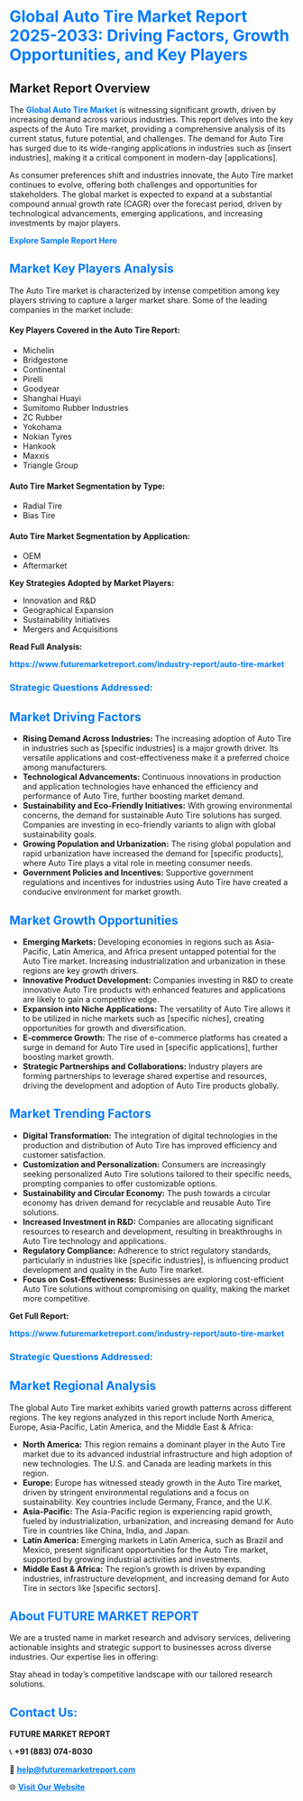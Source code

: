 <h1 style="color: #007BFF;">Global Auto Tire Market Report 2025-2033: Driving Factors, Growth Opportunities, and Key Players</h1>

<section id="overview">
<h2>Market Report Overview</h2>
<p>The <a href="https://www.futuremarketreport.com/industry-report/auto-tire-market" style="color: #007BFF; text-decoration: none;"><strong>Global Auto Tire Market</strong></a> is witnessing significant growth, driven by increasing demand across various industries. This report delves into the key aspects of the Auto Tire market, providing a comprehensive analysis of its current status, future potential, and challenges. The demand for Auto Tire has surged due to its wide-ranging applications in industries such as [insert industries], making it a critical component in modern-day [applications].</p>
<p>As consumer preferences shift and industries innovate, the Auto Tire market continues to evolve, offering both challenges and opportunities for stakeholders. The global market is expected to expand at a substantial compound annual growth rate (CAGR) over the forecast period, driven by technological advancements, emerging applications, and increasing investments by major players.</p>
</section>

<section id="overview">
<p><a href="https://www.futuremarketreport.com/request-sample/reportId=41182" style="color: #007BFF; text-decoration: none;"><strong>Explore Sample Report Here</strong></a></p>
</section>

<section id="key-players">
<h2 style="color: #007BFF;">Market Key Players Analysis</h2>
<p>The Auto Tire market is characterized by intense competition among key players striving to capture a larger market share. Some of the leading companies in the market include:</p>
<h4>Key Players Covered in the Auto Tire Report:</h4>
<ul><li>Michelin</li><li>Bridgestone</li><li>Continental</li><li>Pirelli</li><li>Goodyear</li><li>Shanghai Huayi</li><li>Sumitomo Rubber Industries</li><li>ZC Rubber</li><li>Yokohama</li><li>Nokian Tyres</li><li>Hankook</li><li>Maxxis</li><li>Triangle Group</li></ul>
<h4>Auto Tire Market Segmentation by Type:</h4>
<ul><li>Radial Tire</li><li>Bias Tire</li></ul>

<h4>Auto Tire Market Segmentation by Application:</h4>
<ul><li>OEM</li><li>Aftermarket</li></ul>
<p><strong>Key Strategies Adopted by Market Players:</strong></p>
<ul>
<li>Innovation and R&D</li>
<li>Geographical Expansion</li>
<li>Sustainability Initiatives</li>
<li>Mergers and Acquisitions</li>
</ul>
</section>

<section>
<p><strong>Read Full Analysis: </strong></p><a href="https://www.futuremarketreport.com/industry-report/auto-tire-market" style="color: #007BFF; text-decoration: none;"><strong>https://www.futuremarketreport.com/industry-report/auto-tire-market</strong></a>
<h3 style="color: #007BFF;">Strategic Questions Addressed:</h3>
</section>

<section id="driving-factors">
<h2 style="color: #007BFF;">Market Driving Factors</h2>
<ul>
<li><strong>Rising Demand Across Industries:</strong> The increasing adoption of Auto Tire in industries such as [specific industries] is a major growth driver. Its versatile applications and cost-effectiveness make it a preferred choice among manufacturers.</li>
<li><strong>Technological Advancements:</strong> Continuous innovations in production and application technologies have enhanced the efficiency and performance of Auto Tire, further boosting market demand.</li>
<li><strong>Sustainability and Eco-Friendly Initiatives:</strong> With growing environmental concerns, the demand for sustainable Auto Tire solutions has surged. Companies are investing in eco-friendly variants to align with global sustainability goals.</li>
<li><strong>Growing Population and Urbanization:</strong> The rising global population and rapid urbanization have increased the demand for [specific products], where Auto Tire plays a vital role in meeting consumer needs.</li>
<li><strong>Government Policies and Incentives:</strong> Supportive government regulations and incentives for industries using Auto Tire have created a conducive environment for market growth.</li>
</ul>
</section>

<section id="growth-opportunities">
<h2 style="color: #007BFF;">Market Growth Opportunities</h2>
<ul>
<li><strong>Emerging Markets:</strong> Developing economies in regions such as Asia-Pacific, Latin America, and Africa present untapped potential for the Auto Tire market. Increasing industrialization and urbanization in these regions are key growth drivers.</li>
<li><strong>Innovative Product Development:</strong> Companies investing in R&D to create innovative Auto Tire products with enhanced features and applications are likely to gain a competitive edge.</li>
<li><strong>Expansion into Niche Applications:</strong> The versatility of Auto Tire allows it to be utilized in niche markets such as [specific niches], creating opportunities for growth and diversification.</li>
<li><strong>E-commerce Growth:</strong> The rise of e-commerce platforms has created a surge in demand for Auto Tire used in [specific applications], further boosting market growth.</li>
<li><strong>Strategic Partnerships and Collaborations:</strong> Industry players are forming partnerships to leverage shared expertise and resources, driving the development and adoption of Auto Tire products globally.</li>
</ul>
</section>

<section id="trending-factors">
<h2 style="color: #007BFF;">Market Trending Factors</h2>
<ul>
<li><strong>Digital Transformation:</strong> The integration of digital technologies in the production and distribution of Auto Tire has improved efficiency and customer satisfaction.</li>
<li><strong>Customization and Personalization:</strong> Consumers are increasingly seeking personalized Auto Tire solutions tailored to their specific needs, prompting companies to offer customizable options.</li>
<li><strong>Sustainability and Circular Economy:</strong> The push towards a circular economy has driven demand for recyclable and reusable Auto Tire solutions.</li>
<li><strong>Increased Investment in R&D:</strong> Companies are allocating significant resources to research and development, resulting in breakthroughs in Auto Tire technology and applications.</li>
<li><strong>Regulatory Compliance:</strong> Adherence to strict regulatory standards, particularly in industries like [specific industries], is influencing product development and quality in the Auto Tire market.</li>
<li><strong>Focus on Cost-Effectiveness:</strong> Businesses are exploring cost-efficient Auto Tire solutions without compromising on quality, making the market more competitive.</li>
</ul>
</section>

<section>
<p><strong>Get Full Report: </strong></p><a href="https://www.futuremarketreport.com/industry-report/auto-tire-market" style="color: #007BFF; text-decoration: none;"><strong>https://www.futuremarketreport.com/industry-report/auto-tire-market</strong></a>
<h3 style="color: #007BFF;">Strategic Questions Addressed:</h3>
</section>


<section id="regional-analysis">
<h2 style="color: #007BFF;">Market Regional Analysis</h2>
<p>The global Auto Tire market exhibits varied growth patterns across different regions. The key regions analyzed in this report include North America, Europe, Asia-Pacific, Latin America, and the Middle East & Africa:</p>
<ul>
<li><strong>North America:</strong> This region remains a dominant player in the Auto Tire market due to its advanced industrial infrastructure and high adoption of new technologies. The U.S. and Canada are leading markets in this region.</li>
<li><strong>Europe:</strong> Europe has witnessed steady growth in the Auto Tire market, driven by stringent environmental regulations and a focus on sustainability. Key countries include Germany, France, and the U.K.</li>
<li><strong>Asia-Pacific:</strong> The Asia-Pacific region is experiencing rapid growth, fueled by industrialization, urbanization, and increasing demand for Auto Tire in countries like China, India, and Japan.</li>
<li><strong>Latin America:</strong> Emerging markets in Latin America, such as Brazil and Mexico, present significant opportunities for the Auto Tire market, supported by growing industrial activities and investments.</li>
<li><strong>Middle East & Africa:</strong> The region’s growth is driven by expanding industries, infrastructure development, and increasing demand for Auto Tire in sectors like [specific sectors].</li>
</ul>
</section>

<footer>
<h2 style="color: #007BFF;">About FUTURE MARKET REPORT</h2>
<p>We are a trusted name in market research and advisory services, delivering actionable insights and strategic support to businesses across diverse industries. Our expertise lies in offering:</p>

<p>Stay ahead in today’s competitive landscape with our tailored research solutions.</p>

<h2 style="color: #007BFF;">Contact Us:</h2>
<p><strong>FUTURE MARKET REPORT</strong></p>
<p>📞 <strong>+91 (883) 074-8030</strong></p>
<p>📧 <strong><a href="mailto:help@futuremarketreport.com" style="color: #007BFF;">help@futuremarketreport.com</a></strong></p>
<p>🌐 <strong><a href="https://www.futuremarketreport.com/" style="color: #007BFF;">Visit Our Website</a></strong></p>
</footer>